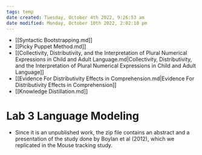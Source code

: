 ```yaml
---
tags: temp
date created: Tuesday, October 4th 2022, 9:26:53 am
date modified: Monday, October 10th 2022, 2:02:10 pm
---
```

- [[Syntactic Bootstrapping.md]]
- [[Picky Puppet Method.md]]
- [[Collectivity, Distributivity, and the Interpretation of Plural Numerical Expressions in Child and Adult Language.md|Collectivity, Distributivity, and the Interpretation of Plural Numerical Expressions in Child and Adult Language]]
- [[Evidence For Distributivity Effects in Comprehension.md|Evidence For Distributivity Effects in Comprehension]]
- [[Knowledge Distillation.md]]

# Lab 3 Language Modeling
- Since it is an unpublished work, the zip file contains an abstract and a presentation of the study done by Boylan et al (2012), which we replicated in the Mouse tracking study.



